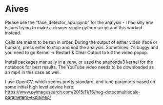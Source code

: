 # Aives

Please use the "face_detector_app.ipynb" for the analysis - I had silly env issues trying to make a cleaner single python script and this worked instead.

Cells are meant to be run in order. During the output of either video (face or human), press enter to stop and end the analysis. Sometimes it's buggy and you need to go Kernel -> Restart & Clear Output to kill the video popup.

Install packages manually in a venv, or used the anaconda3 kernel for the notebook for best results. The YouTube video needs to be downloaded as an mp4 in this case as well.

I use OpenCV, which seems pretty standard, and tune paramters based on some initial high level advice here: https://www.pyimagesearch.com/2015/11/16/hog-detectmultiscale-parameters-explained/
